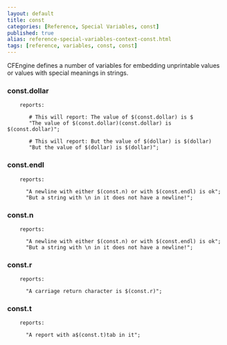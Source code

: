 ```yaml
---
layout: default
title: const
categories: [Reference, Special Variables, const]
published: true
alias: reference-special-variables-context-const.html
tags: [reference, variables, const, const]
---
```


CFEngine defines a number of variables for embedding unprintable values
or values with special meanings in strings.

### const.dollar


```cf3
    reports:

       # This will report: The value of $(const.dollar) is $
       "The value of $(const.dollar)(const.dollar) is $(const.dollar)";

       # This will report: But the value of $(dollar) is $(dollar)
       "But the value of $(dollar) is $(dollar)";
```

### const.endl

```cf3
    reports:

      "A newline with either $(const.n) or with $(const.endl) is ok";
      "But a string with \n in it does not have a newline!";
```

### const.n

```cf3
    reports:

      "A newline with either $(const.n) or with $(const.endl) is ok";
      "But a string with \n in it does not have a newline!";
```

### const.r

```cf3
    reports:

      "A carriage return character is $(const.r)";
```

### const.t

```cf3
    reports:

      "A report with a$(const.t)tab in it";
```
